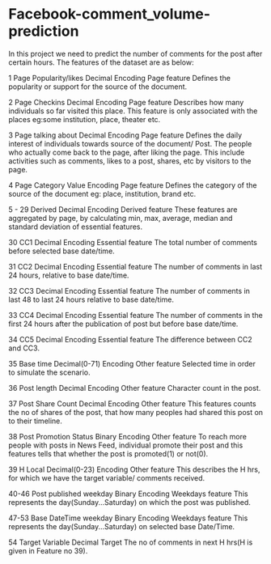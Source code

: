 # Facebook-comment_volume-prediction

In this project we need to predict the number of comments for the post after certain hours.
The features of the dataset are as below:

1 Page Popularity/likes
Decimal Encoding Page feature Defines the popularity or support for the source of the document.

2 Page Checkins
Decimal Encoding Page feature Describes how many individuals so far visited this place. This feature is only associated with the places eg:some institution, place, theater etc.

3 Page talking about
Decimal Encoding Page feature Defines the daily interest of individuals towards source of the document/ Post. The people who actually come back to the page, after liking the page. This include activities such as comments, likes to a post, shares, etc by visitors to the page.

4 Page Category
Value Encoding Page feature Defines the category of the source of the document eg: place, institution, brand etc.

5 - 29 Derived
Decimal Encoding Derived feature These features are aggregated by page, by calculating min, max, average, median and standard deviation of essential features.

30 CC1
Decimal Encoding Essential feature The total number of comments before selected base date/time.

31 CC2
Decimal Encoding Essential feature The number of comments in last 24 hours, relative to base date/time.

32 CC3
Decimal Encoding Essential feature The number of comments in last 48 to last 24 hours relative to base date/time.

33 CC4
Decimal Encoding Essential feature The number of comments in the first 24 hours after the publication of post but before base date/time.

34 CC5
Decimal Encoding Essential feature The difference between CC2 and CC3.

35 Base time
Decimal(0-71) Encoding Other feature Selected time in order to simulate the scenario.

36 Post length
Decimal Encoding Other feature Character count in the post.

37 Post Share Count
Decimal Encoding Other feature This features counts the no of shares of the post, that how many peoples had shared this post on to their timeline.

38 Post Promotion Status
Binary Encoding Other feature To reach more people with posts in News Feed, individual promote their post and this features tells that whether the post is promoted(1) or not(0).

39 H Local
Decimal(0-23) Encoding Other feature This describes the H hrs, for which we have the target variable/ comments received.

40-46 Post published weekday
Binary Encoding Weekdays feature This represents the day(Sunday...Saturday) on which the post was published.

47-53 Base DateTime weekday
Binary Encoding Weekdays feature This represents the day(Sunday...Saturday) on selected base Date/Time.

54 Target Variable
Decimal Target The no of comments in next H hrs(H is given in Feature no 39).
